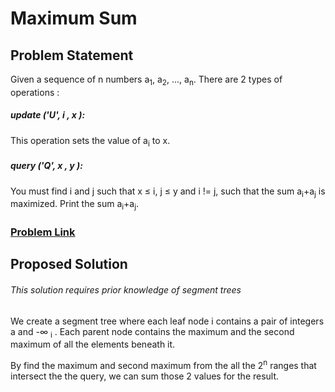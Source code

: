 # Maximum Sum

  

## Problem Statement
Given a sequence of n numbers a<sub>1</sub>, a<sub>2</sub>, ..., a<sub>n</sub>.
There are 2 types of operations :
##### update ('U', i , x ):
This operation sets the value of a<sub>i</sub> to x.
##### query ('Q', x , y ):
You must find i and j such that x ≤ i, j ≤ y and i != j, such that the sum a<sub>i</sub>+a<sub>j</sub> is maximized. Print the sum a<sub>i</sub>+a<sub>j</sub>.


### [Problem Link](https://www.spoj.com/problems/KGSS/)

## Proposed Solution
###### This solution requires prior knowledge of segment trees

We create a segment tree where each leaf node i contains a pair of integers a and -∞ <sub>i</sub> .
Each parent node contains the maximum and the second maximum of all the elements beneath it.

By find the maximum and second maximum from the all the 2<sup>n</sup> ranges that intersect the the query, we can sum those 2 values for the result.
